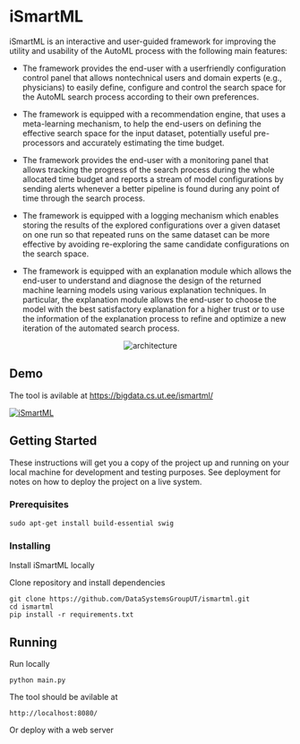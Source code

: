 # iSmartML

iSmartML is an interactive and user-guided framework for improving the utility and usability of the AutoML process with the following main features:

- The framework provides the end-user with a userfriendly configuration control panel that allows nontechnical users and domain experts (e.g., physicians) to easily define, configure and control the search space for the AutoML search process according to their own preferences.

- The framework is equipped with a recommendation engine, that uses a meta-learning mechanism, to help the end-users on defining the effective search space for the input dataset, potentially useful pre-processors and accurately estimating the time budget.

- The framework provides the end-user with a monitoring panel that allows tracking the progress of the search process during the whole allocated time budget and reports a stream of model configurations by sending alerts whenever a better pipeline is found during any point of time through the search process.

- The framework is equipped with a logging mechanism which enables storing the results of the explored configurations over a given dataset on one run so that repeated runs on the same dataset can be more effective by avoiding re-exploring the same candidate configurations on the search space.

- The framework is equipped with an explanation module which allows the end-user to understand and diagnose the design of the returned machine learning models using various explanation techniques. In particular, the explanation module allows the end-user to choose the model with the best satisfactory explanation for a higher trust or to use the information of the explanation process to refine and optimize a new iteration of the automated search process.

<p align="center">
<img alt="architecture" src="https://user-images.githubusercontent.com/8884249/68950788-86d0bd00-07c5-11ea-8b91-cab51811cc2b.png">
</p>

## Demo

The tool is avilable at https://bigdata.cs.ut.ee/ismartml/

[![iSmartML](http://img.youtube.com/vi/v=aug5UXd1dNI/0.jpg)](https://www.youtube.com/watch?v=aug5UXd1dNI "iSmartML")

## Getting Started

These instructions will get you a copy of the project up and running on your local machine for development and testing purposes. See deployment for notes on how to deploy the project on a live system.

### Prerequisites


```
sudo apt-get install build-essential swig
```

### Installing

Install iSmartML locally

Clone repository and install dependencies
```
git clone https://github.com/DataSystemsGroupUT/ismartml.git
cd ismartml
pip install -r requirements.txt 
```


## Running

Run locally
```
python main.py
```
The tool should be avilable at
```
http://localhost:8080/
```

Or deploy with a web server



